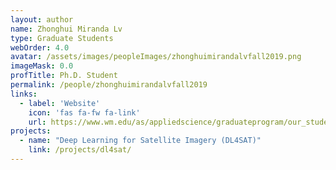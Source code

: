 ```yaml
---
layout: author
name: Zhonghui Miranda Lv
type: Graduate Students
webOrder: 4.0
avatar: /assets/images/peopleImages/zhonghuimirandalvfall2019.png
imageMask: 0.0
profTitle: Ph.D. Student
permalink: /people/zhonghuimirandalvfall2019
links:
  - label: 'Website'
    icon: 'fas fa-fw fa-link'
    url: https://www.wm.edu/as/appliedscience/graduateprogram/our_students/lv_z.php
projects:
  - name: "Deep Learning for Satellite Imagery (DL4SAT)"
    link: /projects/dl4sat/
---
```

